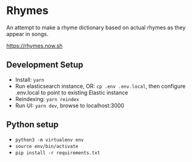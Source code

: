 # Rhymes

An attempt to make a rhyme dictionary based on actual rhymes as they appear in songs.

https://rhymes.now.sh

## Development Setup
* Install: `yarn`
* Run elasticsearch instance, OR: `cp .env .env.local`, then configure .env.local to point to existing Elastic instance
* Reindexing: `yarn reindex`
* Run UI: `yarn dev`, browse to localhost:3000


## Python setup
* `python3 -m virtualenv env`
* `source env/bin/activate`
* `pip install -r requirements.txt`

